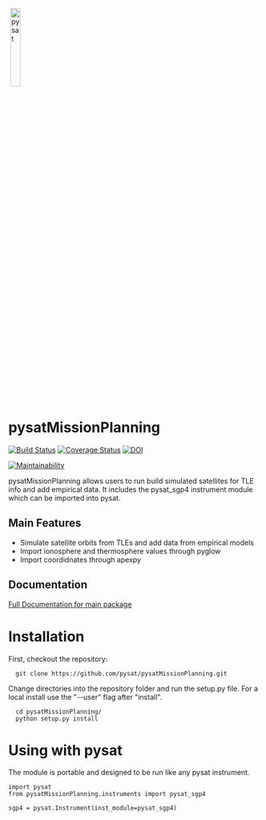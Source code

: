 <div align="left">
        <img height="0" width="0px">
        <img width="20%" src="/poweredbypysat.png" alt="pysat" title="pysat"</img>
</div>

# pysatMissionPlanning
[![Build Status](https://travis-ci.org/pysat/pysatMissionPlanning.svg?branch=master)](https://travis-ci.org/pysat/pysatMissionPlanning)
[![Coverage Status](https://coveralls.io/repos/github/pysat/pysatMissionPlanning/badge.svg?branch=master)](https://coveralls.io/github/pysat/pysatMissionPlanning?branch=master)
[![DOI](https://zenodo.org/badge/209358908.svg)](https://zenodo.org/badge/latestdoi/209358908)

[![Maintainability](https://api.codeclimate.com/v1/badges/f795422173ac04203b24/maintainability)](https://codeclimate.com/github/pysat/pysatMissionPlanning/maintainability)

pysatMissionPlanning allows users to run build simulated satellites for TLE info and add empirical data.  It includes the pysat_sgp4 instrument module which can be imported into pysat.

Main Features
-------------
- Simulate satellite orbits from TLEs and add data from empirical models
- Import ionosphere and thermosphere values through pyglow
- Import coordidnates through apexpy

Documentation
---------------------
[Full Documentation for main package](http://pysat.readthedocs.io/en/latest/)


# Installation

First, checkout the repository:

```
  git clone https://github.com/pysat/pysatMissionPlanning.git
```

Change directories into the repository folder and run the setup.py file.  For
a local install use the "--user" flag after "install".

```
  cd pysatMissionPlanning/
  python setup.py install
```

# Using with pysat

The module is portable and designed to be run like any pysat instrument.

```
import pysat
from pysatMissionPlanning.instruments import pysat_sgp4

sgp4 = pysat.Instrument(inst_module=pysat_sgp4)
```
